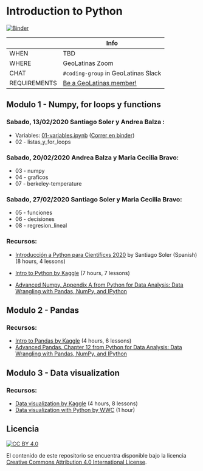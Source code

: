 # Introduction to Python

[![Binder](https://mybinder.org/badge_logo.svg)](https://mybinder.org/v2/gh/GeoLatinas/Intro-to-python/HEAD)

|               | Info
|---------------|---------------------------------------------
| WHEN          | TBD
| WHERE         | GeoLatinas Zoom
| CHAT          | `#coding-group` in GeoLatinas Slack
| REQUIREMENTS  | [Be a GeoLatinas member!](https://geolatinas.weebly.com/get-involved.html)


## Modulo 1 - Numpy, for loops y functions

### Sabado, 13/02/2020 Santiago Soler y Andrea Balza :
- Variables: [01-variables.ipynb](https://github.com/GeoLatinas/Intro-to-python/blob/main/notebooks/01-variables.ipynb)
  ([Correr en binder](https://mybinder.org/v2/gh/GeoLatinas/Intro-to-python/blob/main/notebooks/01-variables.ipynb/HEAD))
- 02 - listas_y_for_loops

### Sabado, 20/02/2020 Andrea Balza y Maria Cecilia Bravo:
- 03 - numpy
- 04 - graficos
- 07 - berkeley-temperature

### Sabado, 27/02/2020 Santiago Soler y Maria Cecilia Bravo:
- 05 - funciones
- 06 - decisiones
- 08 - regresion_lineal

### Recursos:

- [Introducción a Python para Científicxs 2020](https://santisoler.github.io/teaching/python-unsj.html)
  by Santiago Soler (Spanish) (8 hours, 4 lessons)
- [Intro to Python by Kaggle](https://www.kaggle.com/learn/python) (7 hours, 7 lessons)

- [Advanced Numpy. Appendix A from Python for Data Analysis: Data Wrangling with Pandas, NumPy, and IPython](https://github.com/wesm/pydata-book/blob/2nd-edition/appa.ipynb)

## Modulo 2 - Pandas

### Recursos:

- [Intro to Pandas by Kaggle](https://www.kaggle.com/learn/pandas) (4 hours, 6 lessons)
- [Advanced Pandas. Chapter 12 from Python for Data Analysis: Data Wrangling with Pandas, NumPy, and IPython](https://github.com/wesm/pydata-book/blob/2nd-edition/appa.ipynb)

## Modulo 3 - Data visualization

### Recursos:
- [Data visualization by Kaggle](https://www.kaggle.com/learn/data-visualization)
  (4 hours, 8 lessons)
- [Data visualization with Python by WWC](https://www.youtube.com/watch?v=wvDbLhconLU) (1 hour)

## Licencia

[![CC BY 4.0][cc-by-image]][cc-by]

El contenido de este repositorio se encuentra disponible bajo la licencia [Creative Commons Attribution 4.0 International License][cc-by].

[cc-by]: http://creativecommons.org/licenses/by/4.0/
[cc-by-image]: https://i.creativecommons.org/l/by/4.0/88x31.png
